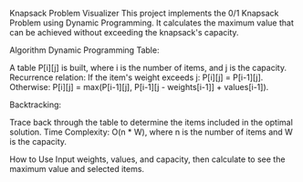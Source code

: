 Knapsack Problem Visualizer
This project implements the 0/1 Knapsack Problem using Dynamic Programming. It calculates the maximum value that can be achieved without exceeding the knapsack's capacity.

Algorithm
Dynamic Programming Table:

A table P[i][j] is built, where i is the number of items, and j is the capacity.
Recurrence relation:
If the item's weight exceeds j: P[i][j] = P[i-1][j].
Otherwise: P[i][j] = max(P[i-1][j], P[i-1][j - weights[i-1]] + values[i-1]).

Backtracking:

Trace back through the table to determine the items included in the optimal solution.
Time Complexity: O(n * W), where n is the number of items and W is the capacity.

How to Use
Input weights, values, and capacity, then calculate to see the maximum value and selected items.
